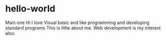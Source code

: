 # hello-world
Main one
Hi I love Visual basic and like programming and developing standard programs
This is little about me. Web development is my interest also.

